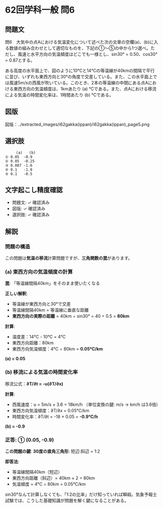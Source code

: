 # 62回学科一般 問6

## 問題文

問6　大気中の点Aにおける気温変化について述べた次の文章の空欄(a)、(b)に入る数値の組み合わせとして適切なものを、下記の①〜⑤の中から1つ選べ。ただし、風速と水平方向の気温傾度はどこでも一様とし、sin30° = 0.50、cos30° = 0.87とする。

ある高度の水平面上で、図のように10℃と14℃の等温線が40kmの間隔で平行に並び、いずれも東西方向と30°の角度で交差している。また、この水平面上では風速5m/sの西風が吹いている。このとき、2本の等温線の中間にある点Aにおける東西方向の気温傾度は、1kmあたり (a) ℃である。また、点Aにおける移流による気温の時間変化率は、1時間あたり (b) ℃である。

## 図版

図版：../extracted_images/i62gakka(ippan)/i62gakka(ippan)_page5.png

## 選択肢

```
     (a)   (b)
① 0.05  -0.9
② 0.05  -0.25  
③ 0.087 -1.6
④ 0.1   -1.8
⑤ 0.1   -0.5
```

## 文字起こし精度確認

- 問題文: ✓ 確認済み
- 図版: ✓ 確認済み  
- 選択肢: ✓ 確認済み

## 解説

### 問題の構造

この問題は**気温の移流**計算問題ですが、**三角関数の罠**があります。

### (a) 東西方向の気温傾度の計算

**罠**: 「等温線間隔40km」をそのまま使いたくなる

**正しい解釈**:
- 等温線が東西方向と30°で交差
- 等温線間隔40km = 等温線に垂直な距離
- **東西方向の実際の距離** = 40km ÷ sin30° = 40 ÷ 0.5 = **80km**

**計算**:
- 温度差：14℃ - 10℃ = 4℃
- 東西方向距離：80km  
- 東西方向気温傾度：4℃ ÷ 80km = **0.05℃/km**

**(a) = 0.05**

### (b) 移流による気温の時間変化率

移流公式：**∂T/∂t = -u(∂T/∂x)**

**計算**:
- 西風速度：u = 5m/s × 3.6 = 18km/h （単位変換の鍵: m/s → km/h は3.6倍）
- 東西方向気温傾度：∂T/∂x = 0.05℃/km
- 時間変化率：∂T/∂t = -18 × 0.05 = **-0.9℃/h**

**(b) = -0.9**

### 正答: ① (0.05, -0.9)

**この問題の鍵**:
**30度の直角三角形**: 短辺:斜辺 = 1:2

**即答法**:
- 等温線間隔40km（短辺）
- 東西方向距離（斜辺）= 40km × 2 = 80km  
- 気温傾度 = 4℃ ÷ 80km = 0.05℃/km

sin30°なんて計算しなくても、「1:2の比率」だけ知っていれば瞬殺。気象予報士試験では、こうした基礎知識が問題を解く鍵になることがある。